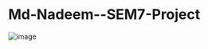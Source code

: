 # Md-Nadeem--SEM7-Project
![image](https://github.com/MdNadeemSarwar/Md-Nadeem--SEM7-Project/assets/107212111/470d66e4-b9b2-4b46-8bc5-3a7b85fd49ab)
